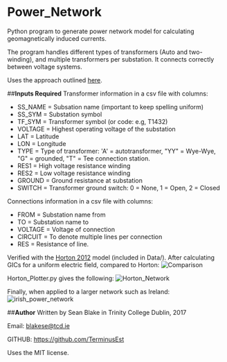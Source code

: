# Power_Network

Python program to generate power network model for calculating geomagnetically induced currents.

The program handles different types of transformers (Auto and two-winding), and multiple transformers per substation. It connects correctly between voltage systems. 

Uses the approach outlined [here](http://onlinelibrary.wiley.com/doi/10.1002/2016SW001499/full).

##**Inputs Required**
Transformer information in a csv file with columns:
 - SS_NAME = Subsation name (important to keep spelling uniform)
 - SS_SYM = Substation symbol
 - TF_SYM = Transformer symbol (or code: e.g, T1432)
 - VOLTAGE = Highest operating voltage of the substation
 - LAT = Latitude
 - LON = Longitude
 - TYPE = Type of transformer: 'A' = autotransformer, "YY" = Wye-Wye, "G" = grounded, "T" = Tee connection station.
 - RES1 = High voltage resistance winding
 - RES2 = Low voltage resistance winding
 - GROUND = Ground resistance at substation
 - SWITCH = Transformer ground switch: 0 = None, 1 = Open, 2 = Closed
  
Connections information in a csv file with columns:
 - FROM = Substation name from
 - TO = Substation name to
 - VOLTAGE = Voltage of connection
 - CIRCUIT = To denote multiple lines per connection
 - RES = Resistance of line.

Verified with the [Horton 2012](http://ieeexplore.ieee.org/abstract/document/6298994/) model (included in Data/).
After calculating GICs for a uniform electric field, compared to Horton:
![Comparison](https://cloud.githubusercontent.com/assets/20742138/23833590/0e27c958-0740-11e7-9ae6-beaf2dda4ed4.png)

Horton_Plotter.py gives the following:
![Horton_Network](https://cloud.githubusercontent.com/assets/20742138/23833656/8c753db8-0740-11e7-9b63-981efeee10f4.png)

Finally, when applied to a larger network such as Ireland:
![irish_power_network](https://cloud.githubusercontent.com/assets/20742138/23032365/ffc3b020-f46b-11e6-85d7-3b0ad793ca57.png)


##**Author**
Written by Sean Blake in Trinity College Dublin, 2017

Email: blakese@tcd.ie

GITHUB: https://github.com/TerminusEst

Uses the MIT license.
